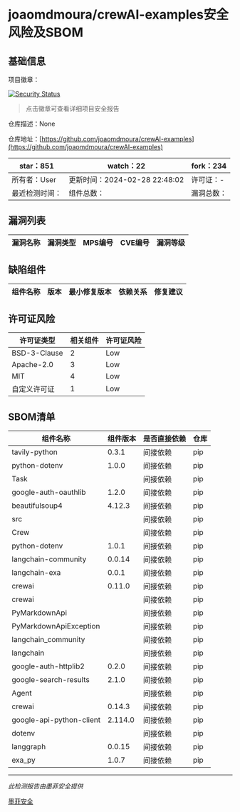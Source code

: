 # joaomdmoura/crewAI-examples安全风险及SBOM

## 基础信息

项目徽章：

[![Security Status](https://www.murphysec.com/platform3/v31/badge/1762918340162830336.svg)](https://www.murphysec.com/console/report/1741891745138057216/1762918340162830336)

> 点击徽章可查看详细项目安全报告

仓库描述：None

仓库地址：[https://github.com/joaomdmoura/crewAI-examples](https://github.com/joaomdmoura/crewAI-examples)

| star：851 | watch：22 | fork：234 |
| ----------- | -------------- | ------------ |
| 所有者：User | 更新时间：2024-02-28 22:48:02 | 许可证：- |
| 最近检测时间： | 组件总数： | 漏洞总数： |




## 漏洞列表

| 漏洞名称 | 漏洞类型 | MPS编号 | CVE编号 | 漏洞等级 |
| ------- | ------ | ------- | ------ | ----- |





## 缺陷组件

| 组件名称 | 版本 | 最小修复版本 | 依赖关系 | 修复建议 |
| -------- | ---- | ------------ | -------- | -------- |





## 许可证风险

| 许可证类型 | 相关组件 | 许可证风险 |
| ---------- | -------- | ---------- |
|BSD-3-Clause|2|Low|
|Apache-2.0|3|Low|
|MIT|4|Low|
|自定义许可证|1|Low|




## SBOM清单

| 组件名称 | 组件版本 | 是否直接依赖 | 仓库 |
| -------- | -------- | ------------ | ---- |
|tavily-python|0.3.1|间接依赖|pip|
|python-dotenv|1.0.0|间接依赖|pip|
|Task||间接依赖|pip|
|google-auth-oauthlib|1.2.0|间接依赖|pip|
|beautifulsoup4|4.12.3|间接依赖|pip|
|src||间接依赖|pip|
|Crew||间接依赖|pip|
|python-dotenv|1.0.1|间接依赖|pip|
|langchain-community|0.0.14|间接依赖|pip|
|langchain-exa|0.0.1|间接依赖|pip|
|crewai|0.11.0|间接依赖|pip|
|crewai||间接依赖|pip|
|PyMarkdownApi||间接依赖|pip|
|PyMarkdownApiException||间接依赖|pip|
|langchain_community||间接依赖|pip|
|langchain||间接依赖|pip|
|google-auth-httplib2|0.2.0|间接依赖|pip|
|google-search-results|2.1.0|间接依赖|pip|
|Agent||间接依赖|pip|
|crewai|0.14.3|间接依赖|pip|
|google-api-python-client|2.114.0|间接依赖|pip|
|dotenv||间接依赖|pip|
|langgraph|0.0.15|间接依赖|pip|
|exa_py|1.0.7|间接依赖|pip|


------

*此检测报告由墨菲安全提供*

[墨菲安全](www.murphysec.com)